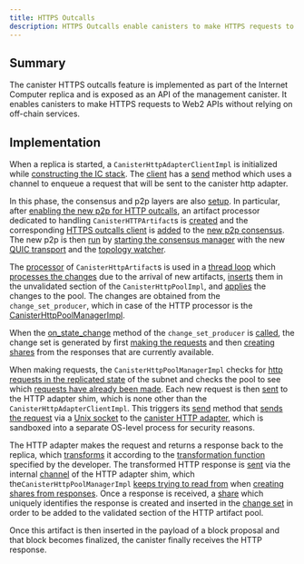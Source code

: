 ```yaml
---
title: HTTPS Outcalls
description: HTTPS Outcalls enable canisters to make HTTPS requests to Web2 APIs
---
```


## Summary

The canister HTTPS outcalls feature is implemented as part of the Internet Computer replica and is exposed as an API of the management canister. It enables canisters to make HTTPS requests to Web2 APIs without relying on off-chain services.

## Implementation

When a replica is started, a `CanisterHttpAdapterClientImpl` is initialized while [constructing the IC stack](https://github.com/dfinity/ic/blob/7f6e7df37690a4256066a6bc0a55c8eb595f7755/rs/replica/src/setup_ic_stack.rs#L260C5-L268C7). The [client](https://github.com/dfinity/ic/blob/7f6e7df37690a4256066a6bc0a55c8eb595f7755/rs/https_outcalls/client/src/client.rs#L52C1-L61C2) has a [send](https://github.com/dfinity/ic/blob/7f6e7df37690a4256066a6bc0a55c8eb595f7755/rs/https_outcalls/client/src/client.rs#L91C4-L91C4) method which uses a channel to enqueue a request that will be sent to the canister http adapter.

In this phase, the consensus and p2p layers are also [setup](https://github.com/dfinity/ic/blob/7f6e7df37690a4256066a6bc0a55c8eb595f7755/rs/replica/setup_ic_network/src/lib.rs#L133). In particular, after [enabling the new p2p for HTTP outcalls](https://github.com/dfinity/ic/commit/f3174d5), an artifact processor dedicated to handling `CanisterHTTPArtifact`s is [created](https://github.com/dfinity/ic/blob/7f6e7df37690a4256066a6bc0a55c8eb595f7755/rs/artifact_manager/src/lib.rs#L529C5-L535C7) and the corresponding [HTTPS outcalls client](https://github.com/dfinity/ic/blob/7f6e7df37690a4256066a6bc0a55c8eb595f7755/rs/replica/setup_ic_network/src/lib.rs#L824C5-L879C7) is [added](https://github.com/dfinity/ic/blob/7f6e7df37690a4256066a6bc0a55c8eb595f7755/rs/replica/setup_ic_network/src/lib.rs#L333C9-L338C11) to the [new p2p consensus](https://github.com/dfinity/ic/blob/7f6e7df37690a4256066a6bc0a55c8eb595f7755/rs/replica/setup_ic_network/src/lib.rs#L207C5-L211C7). The new p2p is then [run](https://github.com/dfinity/ic/blob/7f6e7df37690a4256066a6bc0a55c8eb595f7755/rs/p2p/consensus_manager/src/lib.rs#L93C5-L101C6) by [starting the consensus manager](https://github.com/dfinity/ic/blob/7f6e7df37690a4256066a6bc0a55c8eb595f7755/rs/p2p/consensus_manager/src/lib.rs#L69C9-L83C1) with the new [QUIC transport](https://github.com/dfinity/ic/blob/7f6e7df37690a4256066a6bc0a55c8eb595f7755/rs/replica/setup_ic_network/src/lib.rs#L380C5-L392C1) and the [topology watcher](https://github.com/dfinity/ic/blob/7f6e7df37690a4256066a6bc0a55c8eb595f7755/rs/replica/setup_ic_network/src/lib.rs#L366C5-L374C1).

<!-- The consensus manager runs two event loops, one for adverts that have to be [sent](https://github.com/dfinity/ic/blob/7f6e7df37690a4256066a6bc0a55c8eb595f7755/rs/p2p/consensus_manager/src/sender.rs#L80C5-L111C6) and the other for adverts [received](https://github.com/dfinity/ic/blob/7f6e7df37690a4256066a6bc0a55c8eb595f7755/rs/p2p/consensus_manager/src/receiver.rs#L226C5-L279C6) from peers. -->

The [processor](https://github.com/dfinity/ic/blob/7f6e7df37690a4256066a6bc0a55c8eb595f7755/rs/artifact_manager/src/lib.rs#L529C5-L535C7) of `CanisterHttpArtifact`s is used in a [thread loop](https://github.com/dfinity/ic/blob/7f6e7df37690a4256066a6bc0a55c8eb595f7755/rs/artifact_manager/src/lib.rs#L262C1-L313C2) which [processes the changes](https://github.com/dfinity/ic/blob/7f6e7df37690a4256066a6bc0a55c8eb595f7755/rs/artifact_manager/src/processors.rs#L45C5-L70C6) due to the arrival of new artifacts, [inserts](https://github.com/dfinity/ic/blob/7f6e7df37690a4256066a6bc0a55c8eb595f7755/rs/artifact_pool/src/canister_http_pool.rs#L105C5-L107C6) them in the unvalidated section of the `CanisterHttpPoolImpl`, and [applies](https://github.com/dfinity/ic/blob/7f6e7df37690a4256066a6bc0a55c8eb595f7755/rs/artifact_pool/src/canister_http_pool.rs#L113C5-L159C6) the changes to the pool. The changes are obtained from the `change_set_producer`, which in case of the HTTP processor is the [CanisterHttpPoolManagerImpl](https://github.com/dfinity/ic/blob/7f6e7df37690a4256066a6bc0a55c8eb595f7755/rs/https_outcalls/consensus/src/pool_manager.rs#L34C1-L52C2).

When the [on_state_change](https://github.com/dfinity/ic/blob/7f6e7df37690a4256066a6bc0a55c8eb595f7755/rs/https_outcalls/consensus/src/pool_manager.rs#L377C5-L387C6) method of the `change_set_producer` is [called](https://github.com/dfinity/ic/blob/7f6e7df37690a4256066a6bc0a55c8eb595f7755/rs/artifact_manager/src/processors.rs#L66C26-L68C58), the change set is generated by first [making the requests](https://github.com/dfinity/ic/blob/7f6e7df37690a4256066a6bc0a55c8eb595f7755/rs/https_outcalls/consensus/src/pool_manager.rs#L350C13-L350C56) and then [creating shares](https://github.com/dfinity/ic/blob/7f6e7df37690a4256066a6bc0a55c8eb595f7755/rs/https_outcalls/consensus/src/pool_manager.rs#L353C13-L353C84) from the responses that are currently available.

When making requests, the `CanisterHttpPoolManagerImpl` checks for [http requests in the replicated state](https://github.com/dfinity/ic/blob/7f6e7df37690a4256066a6bc0a55c8eb595f7755/rs/https_outcalls/consensus/src/pool_manager.rs#L156C9-L163C22) of the subnet and checks the pool to see which [requests have already been made](https://github.com/dfinity/ic/blob/7f6e7df37690a4256066a6bc0a55c8eb595f7755/rs/https_outcalls/consensus/src/pool_manager.rs#L169C9-L184C1). Each new request is then [sent](https://github.com/dfinity/ic/blob/7f6e7df37690a4256066a6bc0a55c8eb595f7755/rs/https_outcalls/consensus/src/pool_manager.rs#L188C35-L196C23) to the HTTP adapter shim, which is none other than the `CanisterHttpAdapterClientImpl`. This triggers its [send](https://github.com/dfinity/ic/blob/7f6e7df37690a4256066a6bc0a55c8eb595f7755/rs/https_outcalls/client/src/client.rs#L88C5-L253C6) method that [sends the request](https://github.com/dfinity/ic/blob/7f6e7df37690a4256066a6bc0a55c8eb595f7755/rs/https_outcalls/client/src/client.rs#L144C13-L163C19) via a [Unix socket](https://github.com/dfinity/ic/blob/7f6e7df37690a4256066a6bc0a55c8eb595f7755/rs/https_outcalls/client/src/lib.rs#L49C21-L53C29) to the [canister HTTP adapter](https://github.com/dfinity/ic/blob/7f6e7df37690a4256066a6bc0a55c8eb595f7755/rs/https_outcalls/adapter/src/rpc_server.rs#L37C1-L42C2), which is sandboxed into a separate OS-level process for security reasons.

The HTTP adapter makes the request and returns a response back to the replica, which [transforms](https://github.com/dfinity/ic/blob/7f6e7df37690a4256066a6bc0a55c8eb595f7755/rs/https_outcalls/client/src/client.rs#L192C29-L198C36) it according to the [transformation function](https://internetcomputer.org/docs/current/developer-docs/integrations/https-outcalls/https-outcalls-how-it-works#transformation-function) specified by the developer. The transformed HTTP response is [sent](https://github.com/dfinity/ic/blob/7f6e7df37690a4256066a6bc0a55c8eb595f7755/rs/https_outcalls/client/src/client.rs#L233C13-L250C16) via the internal [channel](https://github.com/dfinity/ic/blob/7f6e7df37690a4256066a6bc0a55c8eb595f7755/rs/https_outcalls/client/src/client.rs#L72C9-L72C51) of the HTTP adapter shim, which the`CanisterHttpPoolManagerImpl` [keeps trying to read from](https://github.com/dfinity/ic/blob/7f6e7df37690a4256066a6bc0a55c8eb595f7755/rs/https_outcalls/consensus/src/pool_manager.rs#L229C9-L261C10) when [creating shares from responses](https://github.com/dfinity/ic/blob/7f6e7df37690a4256066a6bc0a55c8eb595f7755/rs/https_outcalls/consensus/src/pool_manager.rs#L209C5-L263C6). Once a response is received, a [share](https://github.com/dfinity/ic/blob/7f6e7df37690a4256066a6bc0a55c8eb595f7755/rs/https_outcalls/consensus/src/pool_manager.rs#L233C21-L255C23) which uniquely identifies the response is created and inserted in the [change set](https://github.com/dfinity/ic/blob/7f6e7df37690a4256066a6bc0a55c8eb595f7755/rs/https_outcalls/consensus/src/pool_manager.rs#L258C21-L258C96) in order to be added to the validated section of the HTTP artifact pool.

Once this artifact is then inserted in the payload of a block proposal and that block becomes finalized, the canister finally receives the HTTP response.

<!--
The lifecycle of an HTTPS outcall is the following:

1. A canister makes an outgoing HTTP request by calling the management canister API using the `http_request` method.
2. The request is stored temporarily in the replicated state of the subnet.
3. Periodically (each round) an **adapter** at the networking layer in each replica fetches the pending HTTP outcalls from replicated state. (In fact, a ‘shim’ layer of the adapter that is inside the replica process does so as the adapter itself is sandboxed into a separate OS-level process for security reasons.)
4. The adapter on each replica executes the HTTP request by sending it to the target server.
5. The corresponding HTTP response from the server is received by the adapter on each replica of the subnet and provided to a component in the replica process. The adapter limits the network response size to `max_response_bytes` which defaults to 2 MB and can be set to lower values. It is important to set this as low as reasonably possible for the expected response as it affects the price of the request: The price increases with the size `max_response_bytes` and the actual response size is not considered, only the maximum.
6. An optional transformation function implemented as part of the canister is invoked on the respective response on each replica to transform the response. This is done by a component within the replica process.
7. The transformed response is handed over to consensus on each replica.
8. ICP consensus agrees on a response if at least 2f+1 have the same response for the request as input, where f is the number of faulty replicas tolerated by the protocol of the replicas. In this case, consensus provides this response back to the management canister API, or an error if no consensus can be reached or in case of other problems.
9. The management canister API provides the response or error back to the calling canister. -->
